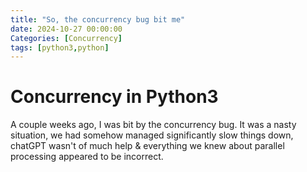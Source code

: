 ```yaml
---
title: "So, the concurrency bug bit me"
date: 2024-10-27 00:00:00
Categories: [Concurrency]
tags: [python3,python]
---
```


# Concurrency in Python3

A couple weeks ago, I was bit by the concurrency bug. It was a nasty situation, we had somehow managed significantly slow things down, chatGPT wasn't of much help & everything we knew about parallel processing appeared to be incorrect.
